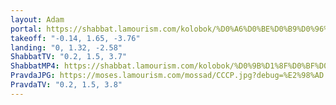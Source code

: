 ```yaml
---
layout: Adam
portal: https://shabbat.lamourism.com/kolobok/%D0%A6%D0%BE%D0%B9%D0%96%D0%AB%D0%92/%D0%9F%D1%83%D1%82%D0%B8%D0%BD%D0%92%D0%9E%D0%A0/scene.gltf
takeoff: "-0.14, 1.65, -3.76"
landing: "0, 1.32, -2.58"
ShabbatTV: "0.2, 1.5, 3.7"
ShabbatMP4: https://shabbat.lamourism.com/kolobok/%D0%9B%D1%8F%D0%BF%D0%B8%D1%81%D0%A2%D1%80%D1%83%D0%B1%D0%B5%D1%86%D0%BA%D0%BE%D0%B9.mp4?debug=%F0%9F%87%A7%F0%9F%87%BE
PravdaJPG: https://moses.lamourism.com/mossad/CCCP.jpg?debug=%E2%98%AD
PravdaTV: "0.2, 1.5, 3.8"
---
```

